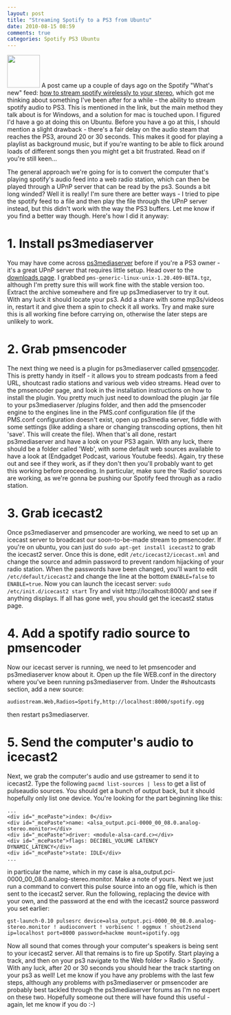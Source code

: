 ```yaml
---
layout: post
title: "Streaming Spotify to a PS3 from Ubuntu"
date: 2010-08-15 08:59
comments: true
categories: Spotify PS3 Ubuntu
---
```

<img class="alignleft" src="http://www.spotify.com/wp-content/themes/spotify/images/header/logo.png" width="76" height="76" /> A post came up a couple of days ago on the Spotify "What's new" feed: [how to stream spotify wirelessly to your stereo][1], which got me thinking about something I've been after for a while - the ability to stream spotify audio to PS3. This is mentioned in the link, but the main method they talk about is for Windows, and a solution for mac is touched upon. I figured I'd have a go at doing this on Ubuntu. Before you have a go at this, I should mention a slight drawback - there's a fair delay on the audio steam that reaches the PS3, around 20 or 30 seconds. This makes it good for playing a playlist as background music, but if you're wanting to be able to flick around loads of different songs then you might get a bit frustrated. Read on if you're still keen... 

<!--more-->

The general approach we're going for is to convert the computer that's playing spotify's audio feed into a web radio station, which can then be played through a UPnP server that can be read by the ps3. Sounds a bit long winded? Well it is really! I'm sure there are better ways - I tried to pipe the spotify feed to a file and then play the file through the UPnP server instead, but this didn't work with the way the PS3 buffers. Let me know if you find a better way though. Here's how I did it anyway:

# 1. Install ps3mediaserver 

You may have come across [ps3mediaserver][2] before if you're a PS3 owner - it's a great UPnP server that requires little setup. Head over to the [downloads page][3]. I grabbed `pms-generic-linux-unix-1.20.409-BETA.tgz`, although I'm pretty sure this will work fine with the stable version too. Extract the archive somewhere and fire up ps3mediaserver to try it out. With any luck it should locate your ps3. Add a share with some mp3s/videos in, restart it and give them a spin to check it all works. Try and make sure this is all working fine before carrying on, otherwise the later steps are unlikely to work. 

# 2. Grab pmsencoder 

The next thing we need is a plugin for ps3mediaserver called [pmsencoder][4]. This is pretty handy in itself - it allows you to stream podcasts from a feed URL, shoutcast radio stations and various web video streams. Head over to the pmsencoder page, and look in the installation instructions on how to install the plugin. You pretty much just need to download the plugin .jar file to your ps3mediaserver /plugins folder, and then add the pmsencoder engine to the engines line in the PMS.conf configuration file (if the PMS.conf configuration doesn't exist, open up ps3media server, fiddle with some settings (like adding a share or changing transcoding options, then hit 'save'. This will create the file). When that's all done, restart ps3mediaserver and have a look on your PS3 again. With any luck, there should be a folder called 'Web', with some default web sources available to have a look at (Endgadget Podcast, various Youtube feeds). Again, try these out and see if they work, as if they don't then you'll probably want to get this working before proceeding. In particular, make sure the 'Radio' sources are working, as we're gonna be pushing our Spotify feed through as a radio station.

# 3. Grab icecast2

Once ps3mediaserver and pmsencoder are working, we need to set up an icecast server to broadcast our soon-to-be-made stream to pmsencoder. If you're on ubuntu, you can just do `sudo apt-get install icecast2` to grab the icecast2 server. Once this is done, edit `/etc/icecast2/icecast.xml` and change the source and admin password to prevent random hijacking of your radio station. When the passwords have been changed, you'll want to edit `/etc/default/icecast2` and change the line at the bottom `ENABLE=false` to `ENABLE=true`. Now you can launch the icecast server: `sudo /etc/init.d/icecast2 start` Try and visit http://localhost:8000/ and see if anything displays. If all has gone well, you should get the icecast2 status page. 

# 4. Add a spotify radio source to pmsencoder

Now our icecast server is running, we need to let pmsencoder and ps3mediaserver know about it. Open up the file WEB.conf in the directory where you've been running ps3mediaserver from. Under the #shoutcasts section, add a new source: 

    audiostream.Web,Radios=Spotify,http://localhost:8000/spotify.ogg
    
then restart ps3mediaserver. 

# 5. Send the computer's audio to icecast2

Next, we grab the computer's audio and use gstreamer to send it to icecast2. Type the following `pacmd list-sources | less` to get a list of pulseaudio sources. You should get a bunch of output back, but it should hopefully only list one device. You're looking for the part beginning like this: 

    ...
    <div id="_mcePaste">index: 0</div>
    <div id="_mcePaste">name: <alsa_output.pci-0000_00_08.0.analog-stereo.monitor></div>
    <div id="_mcePaste">driver: <module-alsa-card.c></div>
    <div id="_mcePaste">flags: DECIBEL_VOLUME LATENCY DYNAMIC_LATENCY</div>
    <div id="_mcePaste">state: IDLE</div>
    ... 

in particular the name, which in my case is alsa\_output.pci-0000\_00\_08.0.analog-stereo.monitor. Make a note of yours. Next we just run a command to convert this pulse source into an ogg file, which is then sent to the icecast2 server. Run the following, replacing the device with your own, and the password at the end with the icecast2 source password you set earlier:

    gst-launch-0.10 pulsesrc device=alsa_output.pci-0000_00_08.0.analog-stereo.monitor ! audioconvert ! vorbisenc ! oggmux ! shout2send ip=localhost port=8000 password=hackme mount=spotify.ogg
    
Now all sound that comes through your computer's speakers is being sent to your icecast2 server. All that remains is to fire up Spotify. Start playing a track, and then on your ps3 navigate to the Web folder > Radio > Spotify. With any luck, after 20 or 30 seconds you should hear the track starting on your ps3 as well! Let me know if you have any problems with the last few steps, although any problems with ps3mediaserver or pmsencoder are probably best tackled through the ps3mediaserver forums as I'm no expert on these two. Hopefully someone out there will have found this useful - again, let me know if you do :-)

 [1]: http://www.simpleeditions.com/8001/how-to-stream-spotify-wirelessly-to-your-stereo
 [2]: http://http://ps3mediaserver.blogspot.com/
 [3]: http://code.google.com/p/ps3mediaserver/downloads/list
 [4]: http://github.com/chocolateboy/pmsencoder

